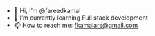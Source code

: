 - 👋 Hi, I’m @fareedkamal
- 🌱 I’m currently learning Full stack development 
- 📫 How to reach me: fkamalars@gmail.com

